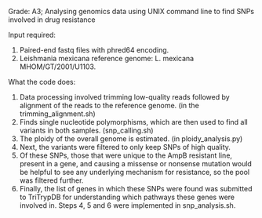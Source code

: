 Grade: A3; Analysing genomics data using UNIX command line to find SNPs involved in drug resistance

Input required:
1. Paired-end fastq files with phred64 encoding.
2. Leishmania mexicana reference genome: L. mexicana MHOM/GT/2001/U1103.


What the code does:
1. Data processing involved trimming low-quality reads followed by alignment of the reads to the reference genome. (in the trimming_alignment.sh)
2. Finds single nucleotide polymorphisms, which are then used to find all variants in both samples. (snp_calling.sh)
3. The ploidy of the overall genome is estimated. (in ploidy_analysis.py)
4. Next, the variants were filtered to only keep SNPs of high quality.
5. Of these SNPs, those that were unique to the AmpB resistant line, present in a gene, and causing a missense or nonsense mutation 
would be helpful to see any underlying mechanism for resistance, so the pool was filtered further.
6. Finally, the list of genes in which these SNPs were found was submitted to TriTrypDB for understanding which pathways these genes were involved in.
Steps 4, 5 and 6 were implemented in snp_analysis.sh.
